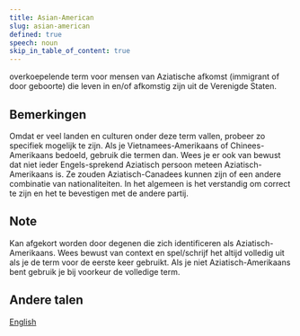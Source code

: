 ```yaml
---
title: Asian-American
slug: asian-american
defined: true
speech: noun
skip_in_table_of_content: true
---
```

overkoepelende term voor mensen van Aziatische afkomst (immigrant of door geboorte) die leven in en/of afkomstig zijn uit de Verenigde Staten.

## Bemerkingen
Omdat er veel landen en culturen onder deze term vallen, probeer zo specifiek mogelijk te zijn. Als je Vietnamees-Amerikaans of Chinees-Amerikaans bedoeld, gebruik die termen dan. Wees je er ook van bewust dat niet ieder Engels-sprekend Aziatisch persoon meteen Aziatisch-Amerikaans is. Ze zouden Aziatisch-Canadees kunnen zijn of een andere combinatie van nationaliteiten. In het algemeen is het verstandig om correct te zijn en het te bevestigen met de andere partij.

## Note
Kan afgekort worden door degenen die zich identificeren als Aziatisch-Amerikaans. Wees bewust van context en spel/schrijf het altijd volledig uit als je de term voor de eerste keer gebruikt. Als je niet Aziatisch-Amerikaans bent gebruik je bij voorkeur de volledige term.

## Andere talen

[English](../../asian-american)
